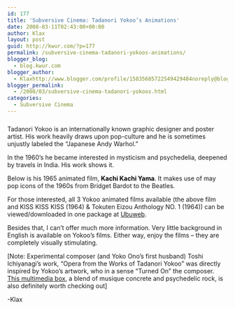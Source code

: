 ```yaml
---
id: 177
title: 'Subversive Cinema: Tadanori Yokoo’s Animations'
date: 2008-03-11T02:43:00+00:00
author: Klax
layout: post
guid: http://kwur.com/?p=177
permalink: /subversive-cinema-tadanori-yokoos-animations/
blogger_blog:
  - blog.kwur.com
blogger_author:
  - Klaxhttp://www.blogger.com/profile/15835685722549429484noreply@blogger.com
blogger_permalink:
  - /2008/03/subversive-cinema-tadanori-yokoos.html
categories:
  - Subversive Cinema
---
```

<div class="pf-content">
  <p>
    <a onblur="try {parent.deselectBloggerImageGracefully();} catch(e) {}" href="http://www.kwur.com/blog/uploaded_images/tadanoriyokoo-01-754702.jpg"><img style="margin: 0px auto 10px; display: block; text-align: center; cursor: pointer;" src="http://www.kwur.com/blog/uploaded_images/tadanoriyokoo-01-754650.jpg" alt="" border="0" /></a>Tadanori Yokoo is an internationally known graphic designer and poster artist. His work heavily draws upon pop-culture and he is sometimes unjustly labeled the “Japanese Andy Warhol.”
  </p>
  
  <p>
    In the 1960’s he became interested in mysticism and psychedelia, deepened by travels in India. His work shows it.
  </p>
  
  <p>
    Below is his 1965 animated film, <span style="font-weight: bold; color: rgb(0, 0, 0);">Kachi Kachi Yama</span>. It makes use of may pop icons of the 1960s from Bridget Bardot to the Beatles.
  </p>
  
  <p>
  </p>
  
  <p>
    For those interested, all 3 Yokoo animated films available (the above film and KISS KISS KISS (1964) & Tokuten Eizou Anthology NO. 1 (1964)) can be viewed/downloaded in one package at <a href="http://www.ubu.com/film/yokoo.html">Ubuweb</a>.
  </p>
  
  <p>
    Besides that, I can’t offer much more information. Very little background in English is available on Yokoo’s films. Either way, enjoy the films – they are completely visually stimulating.
  </p>
  
  <p>
    [Note: Experimental composer (and Yoko Ono’s first husband) Toshi Ichiyanagi’s work, “Opera from the Works of Tadanori Yokoo” was directly inspired by Yokoo’s artwork, who in a sense “Turned On” the composer. <a href="http://mutant-sounds.blogspot.com/2007/02/toshi-ichiyanagi-opera-from-works-of.html">This multimedia box</a>, a blend of musique concrete and psychedelic rock, is also definitely worth checking out]
  </p>
  
  <p>
    -Klax
  </p>
</div>